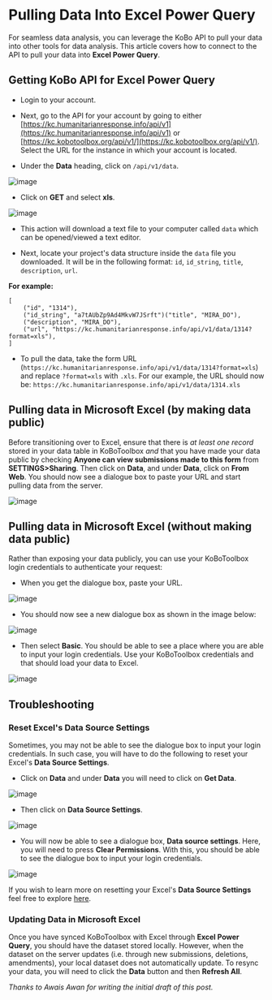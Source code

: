 # Pulling Data Into Excel Power Query

For seamless data analysis, you can leverage the KoBo API to pull your data into other tools for data analysis. This article covers how to connect to the API to pull your data into __Excel Power Query__.

## Getting KoBo API for Excel Power Query

* Login to your account.

* Next, go to the API for your account by going to either [https://kc.humanitarianresponse.info/api/v1](https://kc.humanitarianresponse.info/api/v1) or [https://kc.kobotoolbox.org/api/v1/](https://kc.kobotoolbox.org/api/v1/). Select the URL for the instance in which your account is located.

* Under the __Data__ heading, click on `/api/v1/data`.

![image](/images/pulling_data_excelquery/api_json.jpg)

* Click on __GET__ and select __xls__.

![image](/images/pulling_data_excelquery/api_datalist.jpg)

* This action will download a text file to your computer called `data` which can be opened/viewed a text editor.

* Next, locate your project's data structure inside the `data` file you downloaded. It will be in the following format: `id`, `id_string`, `title`, `description`, `url`.

__For example:__

```
[
    ("id", "1314"),
    ("id_string", "a7tAUbZp9Ad4MkvW7JSrft")("title", "MIRA_DO"),
    ("description", "MIRA_DO"),
    ("url", "https://kc.humanitarianresponse.info/api/v1/data/1314?format=xls"),
]
```

* To pull the data, take the form URL (`https://kc.humanitarianresponse.info/api/v1/data/1314?format=xls`) and replace `?format=xls` with `.xls`. For our example, the URL should now be: `https://kc.humanitarianresponse.info/api/v1/data/1314.xls`

## Pulling data in Microsoft Excel (by making data public)

Before transitioning over to Excel, ensure that there is _at least one record_ stored in your data table in KoBoToolbox _and_ that you have made your data public by checking __Anyone can view submissions made to this form__ from __SETTINGS>Sharing__. Then click on __Data__, and under __Data__, click on __From Web__. You should now see a dialogue box to paste your URL and start pulling data from the server.

![image](/images/pulling_data_excelquery/excel_updated.png)

## Pulling data in Microsoft Excel (without making data public)

Rather than exposing your data publicly, you can use your KoBoToolbox login credentials to authenticate your request:

* When you get the dialogue box, paste your URL.

![image](/images/pulling_data_excelquery/url.png)

* You should now see a new dialogue box as shown in the image below:

![image](/images/pulling_data_excelquery/basic_authentication.png)

* Then select __Basic__. You should be able to see a place where you are able to input your login credentials. Use your KoBoToolbox credentials and that should load your data to Excel.

![image](/images/pulling_data_excelquery/login_credentials.png)

## Troubleshooting

### Reset Excel's Data Source Settings

Sometimes, you may not be able to see the dialogue box to input your login credentials. In such case, you will have to do the following to reset your Excel's __Data Source Settings__.

* Click on __Data__ and under __Data__ you will need to click on __Get Data__.

![image](/images/pulling_data_excelquery/home.png)

* Then click on __Data Source Settings__.

![image](/images/pulling_data_excelquery/home_next.png)

* You will now be able to see a dialogue box, __Data source settings__. Here, you will need to press __Clear Permissions__. With this, you should be able to see the dialogue box to input your login credentials.

![image](/images/pulling_data_excelquery/data_source_settings.png)

If you wish to learn more on resetting your Excel's __Data Source Settings__ feel free to explore [here](https://docs.microsoft.com/en-us/power-query/connectorauthentication).

### Updating Data in Microsoft Excel

Once you have synced KoBoToolbox with Excel through __Excel Power Query__, you should have the dataset stored locally. However, when the dataset on the server updates (i.e. through new submissions, deletions, amendments), your local dataset does not automatically update. To resync your data, you will need to click the __Data__ button and then __Refresh All__.

_Thanks to Awais Awan for writing the initial draft of this post._
